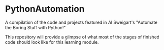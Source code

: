 # PythonAutomation
A compilation of the code and projects featured in Al Sweigart's "Automate the Boring Stuff with Python!"

This repository will provide a glimpse of what most of the stages of finished code should look like for this learning module.
